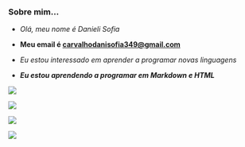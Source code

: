 ###     Sobre mim...
- _Olá, meu nome é Danieli Sofia_

- **Meu email é carvalhodanisofia349@gmail.com**
- <i>Eu estou interessado em aprender a programar novas linguagens<i/>
- <b>Eu estou aprendendo a programar em Markdown e HTML</b> 
  
 ![](https://img.shields.io/badge/Instagram-E4405F?style=for-the-badge&logo=instagram&logoColor=white)
 
 [![](https://img.shields.io/badge/YouTube-FF0000?style=for-the-badge&logo=youtube&logoColor=white)](http://youtube.com.br) 
 
 ![](https://img.shields.io/badge/WhatsApp-25D366?style=for-the-badge&logo=whatsapp&logoColor=white)
 
 [![](https://img.shields.io/badge/Netflix-E50914?style=for-the-badge&logo=netflix&logoColor=white)](http://www.netflix.com.br)
 
